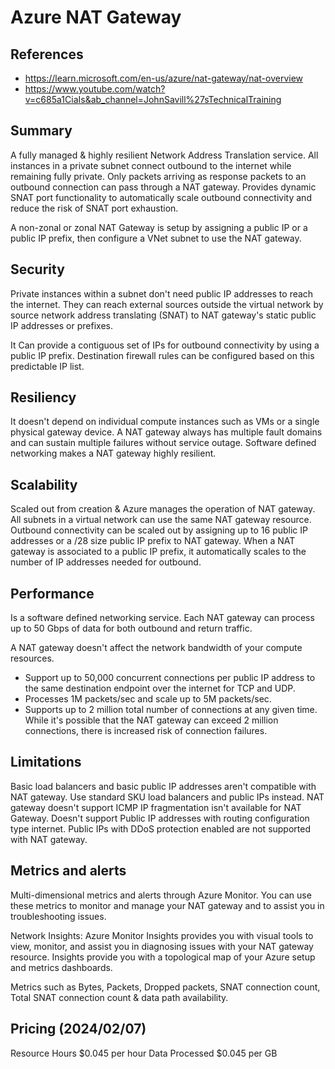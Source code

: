 # Azure NAT Gateway

## References

* <https://learn.microsoft.com/en-us/azure/nat-gateway/nat-overview>
* <https://www.youtube.com/watch?v=c685a1CiaIs&ab_channel=JohnSavill%27sTechnicalTraining>

## Summary

A fully managed & highly resilient Network Address Translation service.
All instances in a private subnet connect outbound to the internet while remaining fully private.
Only packets arriving as response packets to an outbound connection can pass through a NAT gateway.
Provides dynamic SNAT port functionality to automatically scale outbound connectivity and reduce the risk of SNAT port exhaustion.

A non-zonal or zonal NAT Gateway is setup by assigning a public IP or a public IP prefix, then configure a VNet subnet to use the NAT gateway.

## Security

Private instances within a subnet don't need public IP addresses to reach the internet. They can reach external sources outside the virtual network by source network address translating (SNAT) to NAT gateway's static public IP addresses or prefixes.

It Can provide a contiguous set of IPs for outbound connectivity by using a public IP prefix.
Destination firewall rules can be configured based on this predictable IP list.

## Resiliency

It doesn't depend on individual compute instances such as VMs or a single physical gateway device.
A NAT gateway always has multiple fault domains and can sustain multiple failures without service outage.
Software defined networking makes a NAT gateway highly resilient.

## Scalability

Scaled out from creation & Azure manages the operation of NAT gateway.
All subnets in a virtual network can use the same NAT gateway resource.
Outbound connectivity can be scaled out by assigning up to 16 public IP addresses or a /28 size public IP prefix to NAT gateway.
When a NAT gateway is associated to a public IP prefix, it automatically scales to the number of IP addresses needed for outbound.

## Performance

Is a software defined networking service.
Each NAT gateway can process up to 50 Gbps of data for both outbound and return traffic.

A NAT gateway doesn't affect the network bandwidth of your compute resources.

* Support up to 50,000 concurrent connections per public IP address to the same destination endpoint over the internet for TCP and UDP.
* Processes 1M packets/sec and scale up to 5M packets/sec.
* Supports up to 2 million total number of connections at any given time. While it's possible that the NAT gateway can exceed 2 million connections, there is increased risk of connection failures.

## Limitations

Basic load balancers and basic public IP addresses aren't compatible with NAT gateway.
Use standard SKU load balancers and public IPs instead.
NAT gateway doesn't support ICMP
IP fragmentation isn't available for NAT Gateway.
Doesn't support Public IP addresses with routing configuration type internet.
Public IPs with DDoS protection enabled are not supported with NAT gateway.

## Metrics and alerts

Multi-dimensional metrics and alerts through Azure Monitor.
You can use these metrics to monitor and manage your NAT gateway and to assist you in troubleshooting issues.

Network Insights: Azure Monitor Insights provides you with visual tools to view, monitor, and assist you in diagnosing issues with your NAT gateway resource. Insights provide you with a topological map of your Azure setup and metrics dashboards.

Metrics such as Bytes, Packets, Dropped packets, SNAT connection count, Total SNAT connection count & data path availability.

## Pricing (2024/02/07)

Resource Hours $0.045 per hour
Data Processed $0.045 per GB
